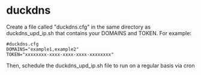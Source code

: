 duckdns
=======

Create a file called "duckdns.cfg" in the same directory as duckdns_upd_ip.sh that contains your DOMAINS and TOKEN. For example:

    #duckdns.cfg
    DOMAINS="example1,example2"
    TOKEN="xxxxxxxx-xxxx-xxxx-xxxx-xxxxxxxx"


Then, schedule the duckdns_upd_ip.sh file to run on a regular basis via cron
